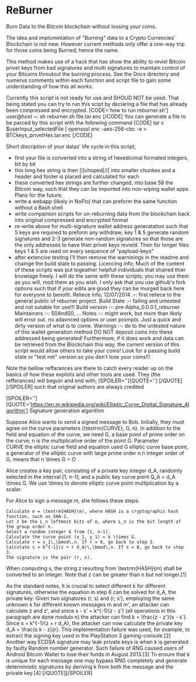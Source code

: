 ReBurner
========

Burn Data to the Bitcoin blockchain without lossing your coins.

The idea and implomintation of "Burning" data to a Crypto Currencies' Blockchain is not new.
However current methods only offer a one-way trip for those coins being Burned; hence the name.

This method makes use of a hack that has show the ability to reviel Bitcoin privet keys from bad signatures and multi signatures to maintain control of your Bitcoins throutout the burning process.
See the Docs directory and numerus comments within each function and script file to gain some understanding of how this all works.

Currently this script is not ready for use and SHOUD NOT be used.
That being stated you can try to run this scipt by declaring a file that has already been compressed and encrypted.
[CODE='how to run reburner.sh']
user@host ~: sh reburner.sh file.tar.enc
[/CODE]
You can generate a file to be parced by this script with the following command
[CODE]
tar c $userInput_selectedFile | opensssl enc -aes-256-cbc -e > BTCkeys_privetHex.tar.enc
[/CODE]

Short discription of your datas' life cycle in this script;
 * first your file is converted into a string of hexedicimal formated integers, bit by bit
 * this long hex string is then [i]choped[/i] into smaller chunkes and a header and footer is placed and calculated for each
 * these converted hex strings are further changed, into base 58 the Bitcoin way, such that they can be imported into non-wiping wallet apps.
Plans for the future;
 * write a webapp (likely in NoFlo) that can preform the same function without a Bash shell
 * write compainion scripts for un-reburning data from the blockchain back into original compressed and encrypted format
 * re-write above for multi-signature wallet address generatation such that 5 keys are required to preform any withdraw; key 1 & 5 generate random signatures and 2-3 generate non-random signatures so that those are the only addresses to have thier privet keys revield. Then for longer files keys 1 & 5 are used on every sequence of "payload-keys"
 * after extencive testing I'll then remove the warninings in the readme and chainge the build state to passing.
Licencing info;
	Much of the content of these scripts was put togeather helpfull individuals that shaired thier knowlage freely.
	I will do the same with these scripts; you may use them as you will, mod them as you wish. I only ask that you use github's fork options such that if your edits are good they can be murged back here for everyone to benofit.
Reliece info;
	12/07/2014 :-: first reliece to the general public of reburner project.
		Build State :-: failing and untested and not sutable for use!!!
		Build version :-: pre-Alpha_0.0.0.1_reburner
		Maintainers :-: S0AndS0, ...
		Notes :-: might work, but more than likely will error out. no adavnced options or user prompts. Just a quick and dirty version of what is to come.
		Warnings :-: do to the untested nature of this wallet generation method DO NOT deposit coins into these addressed being generated!
			Furthermore, if it does work and data can be retrieved from the Blockchain this way, the current version of this script would allow others to take your coins!
			Look for a passing build state or "test net" version so you don't lose your coins!!!


Note the bellow reffarances are there to catch every reader up on the basics of how these exploits and other tools are used.
They (the refferances) will beguin and end with; [SPOILER='<Tital>'][QUOTE='<ReferanceLink>'] <a quoted bit of text> [/QUOTE][/SPOILER] such that original authors are always credited

[SPOILER=''][QUOTE='https://en.m.wikipedia.org/wiki/Elliptic_Curve_Digital_Signature_Algorithm']
Signature generation algorithm

Suppose Alice wants to send a signed message to Bob. Initially, they must agree on the curve parameters (\textrm{CURVE}, G, n). In addition to the field and equation of the curve, we need G, a base point of prime order on the curve; n is the multiplicative order of the point G.
Parameter 	
CURVE 	the elliptic curve field and equation used
G 	elliptic curve base point, a generator of the elliptic curve with large prime order n
n 	integer order of G, means that n \times G = O

Alice creates a key pair, consisting of a private key integer d_A, randomly selected in the interval [1, n-1]; and a public key curve point Q_A = d_A \times G. 
We use \times to denote elliptic curve point multiplication by a scalar.

For Alice to sign a message m, she follows these steps:

    Calculate e = \textrm{HASH}(m), where HASH is a cryptographic hash function, such as SHA-2.
    Let z be the L_n leftmost bits of e, where L_n is the bit length of the group order n.
    Select a random integer k from [1, n-1].
    Calculate the curve point (x_1, y_1) = k \times G.
    Calculate r = x_1\,\bmod\,n. If r = 0, go back to step 3.
    Calculate s = k^{-1}(z + r d_A)\,\bmod\,n. If s = 0, go back to step 3.
    The signature is the pair (r, s).

When computing s, the string z resulting from \textrm{HASH}(m) shall be converted to an integer. Note that z can be greater than n but not longer.[1]

As the standard notes, it is crucial to select different k for different signatures, otherwise the equation in step 6 can be solved for d_A, the private key: 
	Given two signatures (r, s) and (r, s'), employing the same unknown k for different known messages m and m', an attacker can calculate z and z', and since s - s' = k^{-1}(z - z') (all operations in this paragraph are done modulo n) the attacker can find k = \frac{z - z'}{s - s'}. 
	Since s = k^{-1}(z + r d_A), the attacker can now calculate the private key d_A = \frac{s k - z}{r}. 
	This implementation failure was used, for example, to extract the signing key used in the PlayStation 3 gaming-console.[2] 
	Another way ECDSA signature may leak private keys is when k is generated by faulty Random number generator. 
	Such failure of RNG caused users of Android Bitcoin Wallet to lose their funds in August 2013.[3] 
	To ensure that k is unique for each message one may bypass RNG completely and generate deterministic signatures by deriving k from both the message and the private key.[4]
[/QUOTE][/SPOILER]

